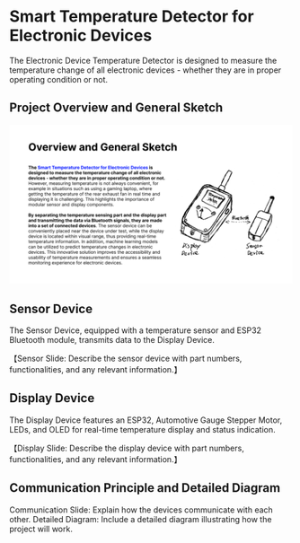 # Smart Temperature Detector for Electronic Devices
The Electronic Device Temperature Detector is designed to measure the temperature change of all electronic devices - whether they are in proper operating condition or not.
## Project Overview and General Sketch

![](/assets/Slide1.png)

## Sensor Device
The Sensor Device, equipped with a temperature sensor and ESP32 Bluetooth module, transmits data to the Display Device. 

【Sensor Slide: Describe the sensor device with part numbers, functionalities, and any relevant information.】

## Display Device
The Display Device features an ESP32, Automotive Gauge Stepper Motor, LEDs, and OLED for real-time temperature display and status indication.

【Display Slide: Describe the display device with part numbers, functionalities, and any relevant information.】

## Communication Principle and Detailed Diagram

Communication Slide: Explain how the devices communicate with each other.
Detailed Diagram: Include a detailed diagram illustrating how the project will work.
